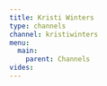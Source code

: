 ```yaml
---
title: Kristi Winters
type: channels
channel: kristiwinters
menu:
  main:
    parent: Channels
vides:
---
```

